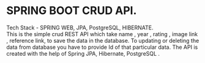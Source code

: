# SPRING BOOT CRUD API.

Tech Stack - SPRING WEB, JPA, PostgreSQL, HIBERNATE.
</br>
This is the simple crud REST API which take name , year , rating , image link , reference link, to save the data in the database. To updating or deleting the data from database you have to provide Id of that particular data. The API is created with the help of Spring JPA, Hibernate, PostgreSQL .
